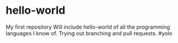 hello-world
===========

My first repository
Will include hello-world of all the programming languages I know of.
Trying out branching and pull requests.
#yolo
